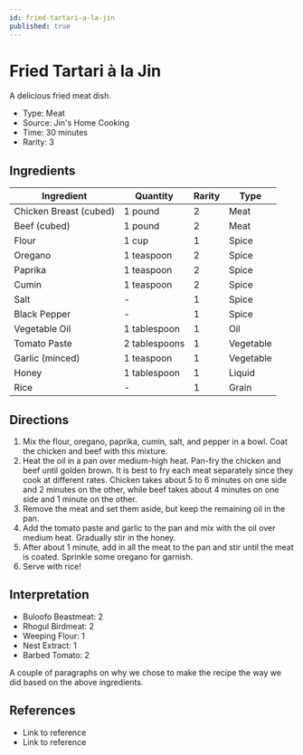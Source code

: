 ```yaml
---
id: fried-tartari-a-la-jin
published: true
---
```


# Fried Tartari à la Jin

A delicious fried meat dish.

* Type: Meat
* Source: Jin's Home Cooking
* Time: 30 minutes
* Rarity: 3

## Ingredients

| Ingredient           | Quantity       | Rarity | Type      |
| -------------------- | -------------- | ------ | --------- |
| Chicken Breast (cubed) | 1 pound      | 2      | Meat      |
| Beef (cubed)         | 1 pound        | 2      | Meat      |
| Flour                | 1 cup          | 1      | Spice     |
| Oregano              | 1 teaspoon     | 2      | Spice     |
| Paprika              | 1 teaspoon     | 2      | Spice     |
| Cumin                | 1 teaspoon     | 2      | Spice     |
| Salt                 | -              | 1      | Spice     |
| Black Pepper         | -              | 1      | Spice     |
| Vegetable Oil        | 1 tablespoon   | 1      | Oil       |
| Tomato Paste         | 2 tablespoons  | 1      | Vegetable |
| Garlic (minced)      | 1 teaspoon     | 1      | Vegetable |
| Honey                | 1 tablespoon   | 1      | Liquid    |
| Rice                 | -              | 1      | Grain     |

## Directions

1. Mix the flour, oregano, paprika, cumin, salt, and pepper in a bowl. Coat the chicken and beef with this mixture.
2. Heat the oil in a pan over medium-high heat. Pan-fry the chicken and beef until golden brown. It is best to fry each meat separately since they cook at different rates. Chicken takes about 5 to 6 minutes on one side and 2 minutes on the other, while beef takes about 4 minutes on one side and 1 minute on the other.
3. Remove the meat and set them aside, but keep the remaining oil in the pan.
4. Add the tomato paste and garlic to the pan and mix with the oil over medium heat. Gradually stir in the honey.
5. After about 1 minute, add in all the meat to the pan and stir until the meat is coated. Sprinkle some oregano for garnish.
6. Serve with rice!

## Interpretation

* Buloofo Beastmeat: 2
* Rhogul Birdmeat: 2
* Weeping Flour: 1
* Nest Extract: 1
* Barbed Tomato: 2

A couple of paragraphs on why we chose to make the recipe the way we did based on the above ingredients.

## References

* Link to reference
* Link to reference
